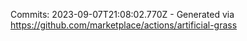 Commits: 2023-09-07T21:08:02.770Z - Generated via https://github.com/marketplace/actions/artificial-grass
<br>
